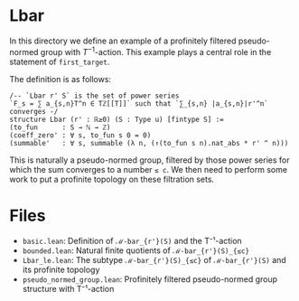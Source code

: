 # Lbar

In this directory we define an example of a
profinitely filtered pseudo-normed group with $T^{-1}$-action.
This example plays a central role in the statement of `first_target`.

The definition is as follows:
```lean
/-- `Lbar r' S` is the set of power series
`F_s = ∑ a_{s,n}T^n ∈ Tℤ[[T]]` such that `∑_{s,n} |a_{s,n}|r'^n` converges -/
structure Lbar (r' : ℝ≥0) (S : Type u) [fintype S] :=
(to_fun      : S → ℕ → ℤ)
(coeff_zero' : ∀ s, to_fun s 0 = 0)
(summable'   : ∀ s, summable (λ n, (↑(to_fun s n).nat_abs * r' ^ n)))
```

This is naturally a pseudo-normed group,
filtered by those power series for which the sum converges to a number `≤ c`.
We then need to perform some work to put a profinite topology on these filtration sets.

# Files

- `basic.lean`: Definition of `ℳ-bar_{r'}(S)` and the T⁻¹-action
- `bounded.lean`: Natural finite quotients of `ℳ-bar_{r'}(S)_{≤c}`
- `Lbar_le.lean`: The subtype `ℳ-bar_{r'}(S)_{≤c}` of `ℳ-bar_{r'}(S)` and its profinite topology
- `pseudo_normed_group.lean`: Profinitely filtered pseudo-normed group structure with T⁻¹-action
